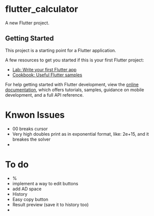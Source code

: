 # flutter_calculator

A new Flutter project.

## Getting Started

This project is a starting point for a Flutter application.

A few resources to get you started if this is your first Flutter project:

- [Lab: Write your first Flutter app](https://docs.flutter.dev/get-started/codelab)
- [Cookbook: Useful Flutter samples](https://docs.flutter.dev/cookbook)

For help getting started with Flutter development, view the
[online documentation](https://docs.flutter.dev/), which offers tutorials,
samples, guidance on mobile development, and a full API reference.


# Knwon Issues
- 00 breaks cursor
- Very high doubles print as in exponential format, like: 2e+15, and it breakes the solver
-

# To do
- %
- implement a way to edit buttons
- add AD space
- History
- Easy copy button
- Result preview (save it to history too)
- 
